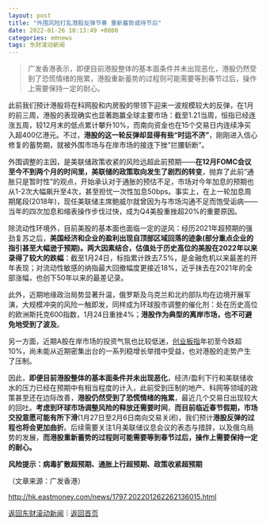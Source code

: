 ```yaml
---
layout: post
title: "外围风险打乱港股反弹节奏 重新蓄势或待节后"
date: 2022-01-26 10:13:49 +0800
categories: emnews
tags: 东财滚动新闻
---
```

> 广发香港表示，即便目前港股整体的基本面条件并未出现恶化，港股仍然受到了恐慌情绪的拖累，港股重新蓄势的过程则可能需要等到春节过后，操作上需要保持一定的耐心。

<p>此前我们预计港股将在科网股和内房股的带领下迎来一波规模较大的反弹，在1月的前三周，港股的表现确实也显著跑赢全球主要市场：截至1.21当周，恒指已经连涨五周，较12月末的低点累计攀升10%，而南向资金也在15个交易日内连续净买入超400亿港元。不过，<strong>港股的这一轮反弹却显得有些</strong><strong>“</strong><strong>时运不济</strong><strong>”</strong>，刚刚进入信心修复的蓄势期，就被外围市场与在岸市场的接连下挫“拦腰斩断”。</p><p>外围调整的主因，是美联储政策收紧的风险远超此前预期——<strong>在</strong><strong>12</strong><strong>月</strong><strong>FOMC</strong><strong>会议至今不到两个月的时间里，美联储的政策取向发生了剧烈的转变</strong>，抛弃了此前“通胀只是暂时性”的观点，开始承认对于通胀的预估不足，市场对今年加息的预期也从1-2次大幅飙升至4次，甚至担忧一次性加息50bps。事实上，在上一轮加息周期尾段(2018年)，现任美联储主席鲍威尔就曾因为与市场沟通不足而饱受诟病——当年的四次加息和缩表操作步伐过快，成为Q4美股重挫超20%的重要原因。</p><p>除流动性环境外，目前美股的基本面也面临一定的逆风：经历2021年超预期的强劲复苏之后，<strong>美国经济和企业的盈利出现自顶部区域回落的迹象(部分重点企业的指引甚至大幅逊于预期)。两大因素结合，估值处于历史高位的美股在</strong><strong>2022</strong><strong>年以来录得了较大的跌幅</strong>：截至1月24日，标指累计跌去7.5%，是金融危机以来最差的开年表现；对流动性敏感的纳指最大回撤幅度更接近18%，近乎抹去在2021年的全部涨幅，也创下50年以来的最差记录。</p><p>此外，近期地缘政治局势显著升温，俄罗斯及乌克兰和北约部队均在边境开展军演，大规模冲突的风险一触即发，同样成为环球股市调整的催化剂：处在历史高位的欧洲斯托克600指数，1月24日重挫4%；<strong>港股作为典型的离岸市场，也不可避免地受到了波及</strong>。</p><p>另一方面，近期A股在岸市场的投资气氛也比较低迷，<span id="Info.3259"><a href="http://quote.eastmoney.com/unify/r/0.399006" class="infokey">创业板指</a></span>年初至今跌超10%，尚未能从近期密集出台的一系列稳增长举措中受益，也对港股的走势产生了压制。</p><p>因此，<strong>即便目前港股整体的基本面条件并未出现恶化</strong>，经济/盈利下行和美联储收水的压力已经在预期中有相当程度的计入，此前受到压制的地产、科网等领域的政策甚至还在边际改善，<strong>港股仍然受到了恐慌情绪的拖累</strong>，最近几个交易日出现较大的回吐。<strong>考虑到环球市场调整风险的释放还需要时间</strong>，<strong>而目前临近春节假期，市场交投意愿可能有所下滑</strong>(1月27日至2月6日南向交易关闭)，我们预计<strong>港股反弹的过程也将会更加曲折</strong>。后续需要关注1月美联储议息会议的表态与措辞，以及俄乌局势的发展，<strong>而港股重新蓄势的过程则可能需要等到春节过后，操作上需要保持一定的耐心。</strong></p><p><strong>风险提示：病毒扩散超预期、通胀上行超预期、政策收紧超预期</strong></p><p class="em_media">（文章来源：广发香港）</p>

<http://hk.eastmoney.com/news/1797,202201262262136015.html>

[返回东财滚动新闻](//finews.withounder.com/emnews/)｜[返回首页](//finews.withounder.com/)